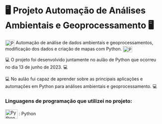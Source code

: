 # 🖥 Projeto Automação de Análises Ambientais e Geoprocessamento 🖥

<img align="center" alt="Python" height="20" width="30" src="https://cdn.jsdelivr.net/gh/devicons/devicon/icons/python/python-original.svg" /> Automação de análise de dados ambientais e geoprocessamentos, modificação dos dados e criação de mapas com Python. <img align="center" alt="Python" height="20" width="30" src="https://cdn.jsdelivr.net/gh/devicons/devicon/icons/python/python-original.svg" />
            
💻 O projeto foi desenvolvido juntamente no aulão de Python que ocorreu no dia 13 de junho de 2023. 💻

💻 No aulão fui capaz de aprender sobre as principais aplicações e automações em Python para análises ambientais e geoprocessamento. 💻

### Linguagens de programação que utilizei no projeto:
<img align="center" alt="Python" height="30" width="40" src="https://cdn.jsdelivr.net/gh/devicons/devicon/icons/python/python-original-wordmark.svg" /> : Python



